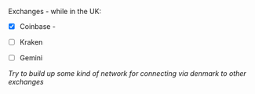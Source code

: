 Exchanges - while in the UK: 
- [x] Coinbase - 
- [ ] Kraken
- [ ] Gemini


*Try to build up some kind of network for connecting via denmark to other exchanges*
